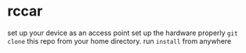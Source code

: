 # rccar

set up your device as an access point
set up the hardware properly
`git clone` this repo from your home directory.
run `install` from anywhere
